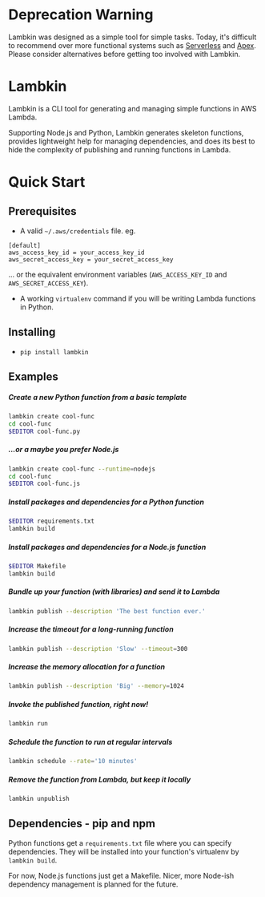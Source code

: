 Deprecation Warning
===================

Lambkin was designed as a simple tool for simple tasks. Today, it's difficult to recommend
over more functional systems such as [Serverless](https://serverless.com/) and
[Apex](http://apex.run/). Please consider alternatives before getting too involved with Lambkin.

Lambkin
=======

Lambkin is a CLI tool for generating and managing simple functions in AWS Lambda.

Supporting Node.js and Python, Lambkin generates skeleton functions, provides
lightweight help for managing dependencies, and does its best to hide the
complexity of publishing and running functions in Lambda.

Quick Start
===========

Prerequisites
-------------
* A valid `~/.aws/credentials` file. eg.
```
[default]
aws_access_key_id = your_access_key_id
aws_secret_access_key = your_secret_access_key
```
... or the equivalent environment variables (`AWS_ACCESS_KEY_ID` and
`AWS_SECRET_ACCESS_KEY`).


* A working `virtualenv` command if you will be writing Lambda functions in Python.

Installing
----------
* `pip install lambkin`

Examples
--------

##### Create a new Python function from a basic template

``` bash
lambkin create cool-func
cd cool-func
$EDITOR cool-func.py
```

##### ...or a maybe you prefer Node.js

``` bash
lambkin create cool-func --runtime=nodejs
cd cool-func
$EDITOR cool-func.js
```

##### Install packages and dependencies for a Python function

``` bash
$EDITOR requirements.txt
lambkin build
```

##### Install packages and dependencies for a Node.js function

``` bash
$EDITOR Makefile
lambkin build
```

##### Bundle up your function (with libraries) and send it to Lambda

``` bash
lambkin publish --description 'The best function ever.'
```

##### Increase the timeout for a long-running function

``` bash
lambkin publish --description 'Slow' --timeout=300
```

##### Increase the memory allocation for a function

``` bash
lambkin publish --description 'Big' --memory=1024
```

##### Invoke the published function, right now!

``` bash
lambkin run
```

##### Schedule the function to run at regular intervals

``` bash
lambkin schedule --rate='10 minutes'
```

##### Remove the function from Lambda, but keep it locally

``` bash
lambkin unpublish
```

Dependencies - pip and npm
--------------------------
Python functions get a `requirements.txt` file where you can specify
dependencies. They will be installed into your function's virtualenv by
`lambkin build`.

For now, Node.js functions just get a Makefile. Nicer, more Node-ish
dependency management is planned for the future.
